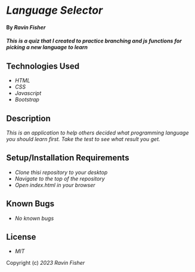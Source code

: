 # _Language Selector_

#### By _**Ravin Fisher**_

#### _This is a quiz that I created to practice branching and js functions for picking a new language to learn_

## Technologies Used

* _HTML_
* _CSS_
* _Javascript_
* _Bootstrap_

## Description

_This is an application to help others decided what programming language you should learn first. Take the test to see what result you get._

## Setup/Installation Requirements

* _Clone thisi repository to your desktop_
* _Navigate to the top of the repository_
* _Open index.html in your browser_


## Known Bugs

* _No known bugs_

## License

* _MIT_

Copyright (c) _2023_ _Ravin Fisher_
